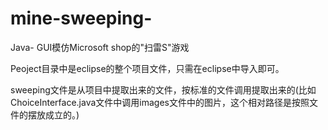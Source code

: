 # mine-sweeping-
Java- GUI模仿Microsoft shop的"扫雷S"游戏

Peoject目录中是eclipse的整个项目文件，只需在eclipse中导入即可。

sweeping文件是从项目中提取出来的文件，按标准的文件调用提取出来的(比如ChoiceInterface.java文件中调用images文件中的图片，这个相对路径是按照文件的摆放成立的。)
